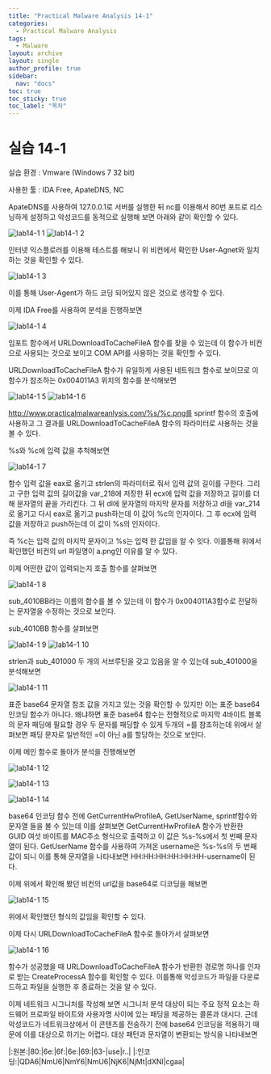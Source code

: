 ```yaml
---
title: "Practical Malware Analysis 14-1"
categories:
  - Practical Malware Analysis
tags:
  - Malware
layout: archive
layout: single
author_profile: true
sidebar:
  nav: "docs"
toc: true
toc_sticky: true
toc_label: "목차"
---
```


# 실습 14-1

실습 환경 : Vmware (Windows 7 32 bit)

사용한 툴 : IDA Free, ApateDNS, NC

ApateDNS를 사용하여 127.0.0.1로 서버를 실행한 뒤 nc를 이용해서 80번 포트로 리스닝하게 설정하고 악성코드를 동적으로 실행해 보면 아래와 같이 확인할 수 있다.

![lab14-1 1](https://user-images.githubusercontent.com/91646923/139655833-56a16e76-ea08-48dc-9d77-5054691e2ce6.JPG)
![lab14-1 2](https://user-images.githubusercontent.com/91646923/139655843-3972a55c-d564-4cdc-9a90-e5ada98e14f3.JPG)

인터넷 익스플로러를 이용해 테스트를 해보니 위 비컨에서 확인한 User-Agnet와 일치하는 것을 확인할 수 있다.

![lab14-1 3](https://user-images.githubusercontent.com/91646923/139659219-1307e1fb-ae82-4ea4-92b2-b2105cb9adc4.JPG)

이를 통해 User-Agent가 하드 코딩 되어있지 않은 것으로 생각할 수 있다.

이제 IDA Free를 사용하여 분석을 진행하보면

![lab14-1 4](https://user-images.githubusercontent.com/91646923/139659876-3477b4ea-a9bf-4736-9e8c-9807947c484a.JPG)

임포트 함수에서 URLDownloadToCacheFileA 함수를 찾을 수 있는데 이 함수가 비컨으로 사용되는 것으로 보이고 COM API를 사용하는 것을 확인할 수 있다.

URLDownloadToCacheFileA 함수가 유일하게 사용된 네트워크 함수로 보이므로 이 함수가 참조하는 0x004011A3 위치의 함수를 분석해보면

![lab14-1 5](https://user-images.githubusercontent.com/91646923/139660800-ddde31cb-a1a2-4fd3-8462-deef5e781651.JPG)
![lab14-1 6](https://user-images.githubusercontent.com/91646923/139660808-0a7ceae5-70e7-49af-848c-088a2a140393.JPG)

http://www.practicalmalwareanlysis.com/%s/%c.png를 sprintf 함수의 호출에 사용하고 그 결과를 URLDownloadToCacheFileA 함수의 파라미터로 사용하는 것을 볼 수 있다.

%s와 %c에 입력 값을 추척해보면

![lab14-1 7](https://user-images.githubusercontent.com/91646923/139661658-25de6f83-5618-40cb-9d93-f0f010ddf2e2.JPG)

함수 입력 값을 eax로 옮기고 strlen의 파라미터로 줘서 입력 값의 길이를 구한다. 그리고 구한 입력 값의 길이값을 var_218에 저장한 뒤 ecx에 입력 값을 저장하고 길이를 더해 문자열의 끝을 가리킨다.
그 뒤 dl에 문자열의 마지막 문자를 저장하고 dl을 var_214로 옮기고 다시 eax로 옮기고 push하는데 이 값이 %c의 인자이다. 그 후 ecx에 입력 값을 저장하고 push하는데 이 값이 %s의 인자이다.

즉 %c는 입력 값의 마지막 문자이고 %s는 입력 한 값임을 알 수 잇다. 이를통해 위에서 확인했던 비컨의 url 파일명이 a.png인 이유를 알 수 있다.

이제 어떤한 값이 입력되는지 호출 함수를 살펴보면

![lab14-1 8](https://user-images.githubusercontent.com/91646923/139664035-be3ea961-dc05-425f-8d42-c6b2e4fb692e.JPG)

sub_4010BB라는 이름의 함수를 볼 수 있는데 이 함수가 0x004011A3함수로 전달하는 문자열을 수정하는 것으로 보인다.

sub_4010BB 함수를 살펴보면

![lab14-1 9](https://user-images.githubusercontent.com/91646923/139664835-bc58ce97-f37f-4e09-a051-a528d8cd76af.JPG)
![lab14-1 10](https://user-images.githubusercontent.com/91646923/139664843-ff0540ed-e0ee-42cf-a33a-31f5df34ddee.JPG)

strlen과 sub_401000 두 개의 서브루틴을 갖고 있음을 알 수 있는데 sub_401000을 분석해보면

![lab14-1 11](https://user-images.githubusercontent.com/91646923/139666438-eccda5f5-c780-409a-9b7b-867b0a8bda03.JPG)

표준 base64 문자열 참조 값을 가지고 있는 것을 확인할 수 있지만 이는 표준 base64 인코딩 함수가 아니다. 왜냐하면 표준 base64 함수는 전형적으로 마지막 4바이트 블록의 문자 패딩에 필요할 경우 두 문자를 패딩할 수 있게 두개의 =를 참조하는데 위에서 살펴보면 패딩 문자로 일반적인 =이 아닌 a를 할당하는 것으로 보인다.

이제 메인 함수로 돌아가 분석을 진행해보면

![lab14-1 12](https://user-images.githubusercontent.com/91646923/139667235-635ed246-edfd-43f9-9611-7a19180fc648.JPG)

![lab14-1 13](https://user-images.githubusercontent.com/91646923/139667239-f0a8b9c6-5da6-4431-bab5-59fe149d2eaa.JPG)

![lab14-1 14](https://user-images.githubusercontent.com/91646923/139667241-eeeb6ac8-b509-4c5f-8473-b31fecdacb7d.JPG)

base64 인코딩 함수 전에 GetCurrentHwProfileA, GetUserName, sprintf함수와 문자열 들을 볼 수 있는데 이를 살펴보면 GetCurrentHwProfileA 함수가 반환한 GUID 여섯 바이트를 MAC주소 형식으로 출력하고 이 값은 %s-%s에서 첫 번째 문자열이 된다. GetUserName 함수를 사용하여 가져온 username은 %s-%s의 두 번째 값이 되니 이를 통해 문자열을 나타내보면 HH:HH:HH:HH:HH:HH-username이 된다.

이제 위에서 확인해 봤던 비컨의 url값을 base64로 디코딩을 해보면

![lab14-1 15](https://user-images.githubusercontent.com/91646923/139668618-eeb86834-4d92-44f7-bde0-5cf4441823f0.JPG)

위에서 확인했던 형식의 값임을 확인할 수 있다.

이제 다시 URLDownloadToCacheFileA 함수로 돌아가서 살펴보면

![lab14-1 16](https://user-images.githubusercontent.com/91646923/139668857-be3a1b5c-8f37-45da-9793-829a52d2f97e.JPG)

함수가 성공했을 때 URLDownloadToCacheFileA 함수가 반환한 경로명 하나를 인자로 받는 CreateProcessA 함수를 확인할 수 있다. 이를통해 악성코드가 파일을 다운로드하고 파일을 실행한 후 종료하는 것을 알 수 있다.

이제 네트워크 시그니처를 작성해 보면 시그니처 분석 대상이 되는 주요 정적 요소는 하드웨어 프로파일 바이트와 사용자명 사이에 있는 패딩을 제공하는 콜론과 대시다. 근데 악성코드가 네트워크상에서 이 콘텐츠를 전송하기 전에 base64 인코딩을 적용하기 때문에 이를 대상으로 하기는 어렵다. 대상 패턴과 문자열이 변환되는 방식을 나타내보면

|:원본:|80\:|6e\:|6f\:|6e\:|69\:|63-|use|r..|
|:인코딩:|QDA6|NmU6|NmY6|NmU6|NjK6|NjMt|dXNl|cgaa|

